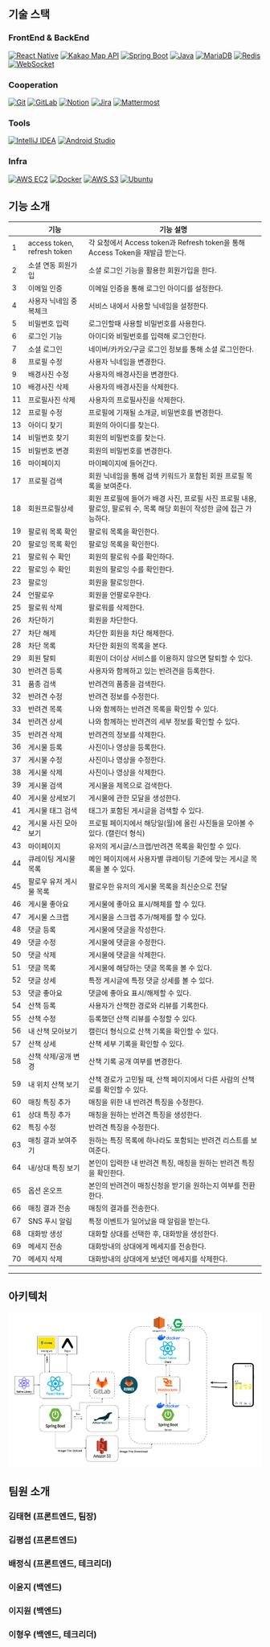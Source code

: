 ## 기술 스택

### FrontEnd & BackEnd

[![React Native](https://img.shields.io/badge/React_Native-0.73.2-blue?style=flat&logo=react)](https://reactnative.dev/)
[![Kakao Map API](https://img.shields.io/badge/API-Kakao_Map-red?style=flat)](https://developers.kakao.com/docs/latest/ko/local/dev-guide)
[![Spring Boot](https://img.shields.io/badge/Spring_Boot-3.2.1-green?style=flat&logo=spring)](https://spring.io/projects/spring-boot)
[![Java](https://img.shields.io/badge/Java-17-orange?style=flat&logo=java)](https://www.oracle.com/java/)
[![MariaDB](https://img.shields.io/badge/MariaDB-10.11.6-yellow?style=flat&logo=mariadb)](https://mariadb.org/)
[![Redis](https://img.shields.io/badge/Redis-10.11.6-red?style=flat&logo=redis)](https://redis.io/)
[![WebSocket](https://img.shields.io/badge/WebSocket-gray?style=flat&logo=websocket)](https://en.wikipedia.org/wiki/WebSocket)

### Cooperation

[![Git](https://img.shields.io/badge/Git-gray?style=flat&logo=git)](https://git-scm.com/)
[![GitLab](https://img.shields.io/badge/GitLab-gray?style=flat&logo=gitlab)](https://about.gitlab.com/)
[![Notion](https://img.shields.io/badge/Notion-gray?style=flat&logo=notion)](https://www.notion.so/)
[![Jira](https://img.shields.io/badge/Jira-gray?style=flat&logo=jira)](https://www.atlassian.com/software/jira)
[![Mattermost](https://img.shields.io/badge/Mattermost-gray?style=flat&logo=mattermost)](https://mattermost.com/)

### Tools

[![IntelliJ IDEA](https://img.shields.io/badge/IntelliJ_IDEA-2023.1.3-red?style=flat&logo=intellij-idea)](https://www.jetbrains.com/idea/)
[![Android Studio](https://img.shields.io/badge/Android_Studio-2022.3.1.21-green?style=flat&logo=android-studio)](https://developer.android.com/studio)

### Infra

[![AWS EC2](https://img.shields.io/badge/AWS_EC2-20.04.6-orange?style=flat&logo=amazon-aws)](https://aws.amazon.com/ec2/)
[![Docker](https://img.shields.io/badge/Docker-24.0.7-blue?style=flat&logo=docker)](https://www.docker.com/)
[![AWS S3](https://img.shields.io/badge/AWS_S3-24.24.24-orange?style=flat&logo=amazon-s3)](https://aws.amazon.com/s3/)
[![Ubuntu](https://img.shields.io/badge/Ubuntu-20.04.06-purple?style=flat&logo=ubuntu)](https://ubuntu.com/)
  
## 기능 소개

|  |기능|기능 설명|
|----|--------|------------|
|1|access token, refresh token|각 요청에서 Access token과 Refresh token을 통해 Access Token을 재발급 받는다.|
|2|소셜 연동 회원가입|소셜 로그인 기능을 활용한 회원가입을 한다.|
|3|이메일 인증|이메일 인증을 통해 로그인 아이디를 설정한다.|
|4|사용자 닉네임 중복체크|서비스 내에서 사용할 닉네임을 설정한다.|
|5|비밀번호 입력|로그인할때 사용할 비밀번호를 사용한다.|
|6|로그인 기능|아이디와 비밀번호를 입력해 로그인한다.|
|7|소셜 로그인|네이버/카카오/구글 로그인 정보를 통해 소셜 로그인한다.|
|8|프로필 수정|사용자 닉네임을 변경한다.|
|9|배경사진 수정|사용자의 배경사진을 변경한다.|
|10|배경사진 삭제|사용자의 배경사진을 삭제한다.|
|11|프로필사진 삭제|사용자의 프로필사진을 삭제한다.|
|12|프로필 수정|프로필에 기재될 소개글, 비밀번호를 변경한다.|
|13|아이디 찾기|회원의 아이디를 찾는다.|
|14|비밀번호 찾기|회원의 비밀번호를 찾는다.|
|15|비밀번호 변경|회원의 비밀번호를 변경한다.|
|16|마이페이지|마이페이지에 들어간다.|
|17|프로필 검색|회원 닉네임을 통해 검색 키워드가 포함된 회원 프로필 목록을 보여준다.|
|18|회원프로필상세|회원 프로필에 들어가 배경 사진, 프로필 사진 프로필 내용, 팔로잉, 팔로워 수, 목록 해당 회원이 작성한 글에 접근 가능하다.|
|19|팔로워 목록 확인|팔로워 목록을 확인한다.|
|20|팔로잉 목록 확인|팔로잉 목록을 확인한다.|
|21|팔로워 수 확인|회원의 팔로워 수를 확인하다.|
|22|팔로잉 수 확인|회원의 팔로잉 수를 확인한다.|
|23|팔로잉|회원을 팔로잉한다.|
|24|언팔로우|회원을 언팔로우한다.|
|25|팔로워 삭제|팔로워를 삭제한다.|
|26|차단하기|회원을 차단한다.|
|27|차단 해제|차단한 회원을 차단 해제한다.|
|28|차단 목록|차단한 회원의 목록을 본다.|
|29|회원 탈퇴|회원이 더이상 서비스를 이용하지 않으면 탈퇴할 수 있다.|
|30|반려견 등록|사용자와 함께하고 있는 반려견을 등록한다.|
|31|품종 검색|반려견의 품종을 검색한다.|
|32|반려견 수정|반려견 정보를 수정한다.|
|33|반려견 목록|나와 함께하는 반려견 목록을 확인할 수 있다.|
|34|반려견 상세|나와 함께하는 반려견의 세부 정보를 확인할 수 있다.|
|35|반려견 삭제|반려견의 정보를 삭제한다.|
|36|게시물 등록|사진이나 영상을 등록한다.|
|37|게시물 수정|사진이나 영상을 수정한다.|
|38|게시물 삭제|사진이나 영상을 삭제한다.|
|39|게시물 검색|게시물을 제목으로 검색한다.|
|40|게시물 상세보기|게시물에 관한 모달을 생성한다.|
|41|게시물 태그 검색|태그가 포함된 게시글을 검색할 수 있다.|
|42|게시물 사진 모아보기|프로필 페이지에서 해당일(월)에 올린 사진들을 모아볼 수 있다. (캘린더 형식)|
|43|마이페이지|유저의 게시글/스크랩/반려견 목록을 확인할 수 있다.|
|44|큐레이팅 게시물 목록|메인 페이지에서 사용자별 큐레이팅 기준에 맞는 게시글 목록을 볼 수 있다.|
|45|팔로우 유저 게시물 목록|팔로우한 유저의 게시물 목록을 최신순으로 전달|
|46|게시물 좋아요|게시물에 좋아요 표시/해체를 할 수 있다.|
|47|게시물 스크랩|게시물을 스크랩 추가/해제를 할 수 있다.|
|48|댓글 등록|게시물에 댓글을 작성한다.|
|49|댓글 수정|게시물에 댓글을 수정한다.|
|50|댓글 삭제|게시물에 댓글을 삭제한다.|
|51|댓글 목록|게시물에 해당하는 댓글 목록을 볼 수 있다.|
|52|댓글 상세|특정 게시글에 특정 댓글 상세를 볼 수 있다.|
|53|댓글 좋아요|댓글에 좋아요 표시/해제할 수 있다.|
|54|산책 등록|사용자가 산책한 경로와 리뷰를 기록한다.|
|55|산책 수정|등록했던 산책 리뷰를 수정할 수 있다.|
|56|내 산책 모아보기|캘린더 형식으로 산책 기록을 확인할 수 있다.|
|57|산책 상세|산책 세부 기록을 확인할 수 있다.|
|58|산책 삭제/공개 변경|산책 기록 공개 여부를 변경한다.|
|59|내 위치 산책 보기|산책 경로가 고민될 때, 산책 페이지에서 다른 사람의 산책로를 확인할 수 있다.|
|60|매칭 특징 추가|매칭을 위한 내 반려견 특징을 수정한다.|
|61|상대 특징 추가|매칭을 원하는 반려견 특징을 생성한다.|
|62|특징 수정|반려견 특징을 수정한다.|
|63|매칭 결과 보여주기|원하는 특징 목록에 하나라도 포함되는 반려견 리스트를 보여준다.|
|64|내/상대 특징 보기|본인이 입력한 내 반려견 특징, 매칭을 원하는 반려견 특징을 확인한다.|
|65|옵션 온오프|본인의 반려견이 매칭신청을 받기을 원하는지 여부를 전환한다.|
|66|매칭 결과 전송|매칭의 결과를 전송한다.|
|67|SNS 푸시 알림|특정 이벤트가 일어났을 때 알림을 받는다.|
|68|대화방 생성|대화할 상대를 선택한 후, 대화방을 생성한다.|
|69|메세지 전송|대화방내의 상대에게 메세지를 전송한다.|
|70|메세지 삭제|대화방내의 상대에게 보냈던 메세지를 삭제한다.|
---


## 아키텍처

![구조](/assets/구조.png)

## 팀원 소개

### 김태현 (프론트엔드, 팀장)
### 김평섭 (프론트엔드)
### 배정식 (프론트엔드, 테크리더)
### 이윤지 (백엔드)
### 이지원 (백엔드)
### 이형우 (백엔드, 테크리더)



